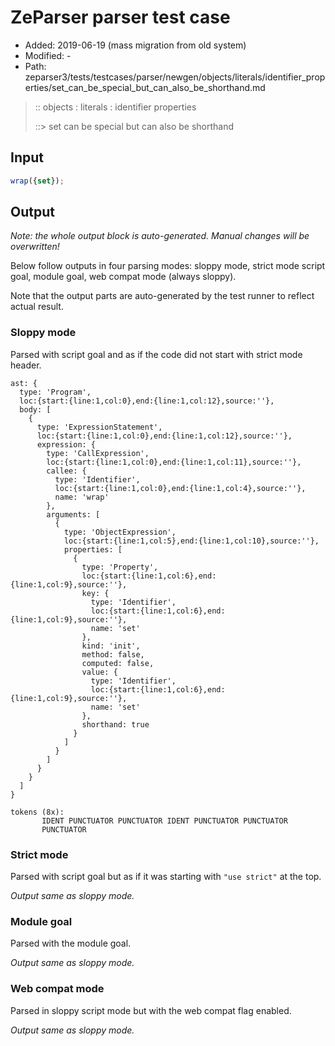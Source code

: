# ZeParser parser test case

- Added: 2019-06-19 (mass migration from old system)
- Modified: -
- Path: zeparser3/tests/testcases/parser/newgen/objects/literals/identifier_properties/set_can_be_special_but_can_also_be_shorthand.md

> :: objects : literals : identifier properties
>
> ::> set can be special but can also be shorthand

## Input

`````js
wrap({set});
`````

## Output

_Note: the whole output block is auto-generated. Manual changes will be overwritten!_

Below follow outputs in four parsing modes: sloppy mode, strict mode script goal, module goal, web compat mode (always sloppy).

Note that the output parts are auto-generated by the test runner to reflect actual result.

### Sloppy mode

Parsed with script goal and as if the code did not start with strict mode header.

`````
ast: {
  type: 'Program',
  loc:{start:{line:1,col:0},end:{line:1,col:12},source:''},
  body: [
    {
      type: 'ExpressionStatement',
      loc:{start:{line:1,col:0},end:{line:1,col:12},source:''},
      expression: {
        type: 'CallExpression',
        loc:{start:{line:1,col:0},end:{line:1,col:11},source:''},
        callee: {
          type: 'Identifier',
          loc:{start:{line:1,col:0},end:{line:1,col:4},source:''},
          name: 'wrap'
        },
        arguments: [
          {
            type: 'ObjectExpression',
            loc:{start:{line:1,col:5},end:{line:1,col:10},source:''},
            properties: [
              {
                type: 'Property',
                loc:{start:{line:1,col:6},end:{line:1,col:9},source:''},
                key: {
                  type: 'Identifier',
                  loc:{start:{line:1,col:6},end:{line:1,col:9},source:''},
                  name: 'set'
                },
                kind: 'init',
                method: false,
                computed: false,
                value: {
                  type: 'Identifier',
                  loc:{start:{line:1,col:6},end:{line:1,col:9},source:''},
                  name: 'set'
                },
                shorthand: true
              }
            ]
          }
        ]
      }
    }
  ]
}

tokens (8x):
       IDENT PUNCTUATOR PUNCTUATOR IDENT PUNCTUATOR PUNCTUATOR
       PUNCTUATOR
`````

### Strict mode

Parsed with script goal but as if it was starting with `"use strict"` at the top.

_Output same as sloppy mode._

### Module goal

Parsed with the module goal.

_Output same as sloppy mode._

### Web compat mode

Parsed in sloppy script mode but with the web compat flag enabled.

_Output same as sloppy mode._
